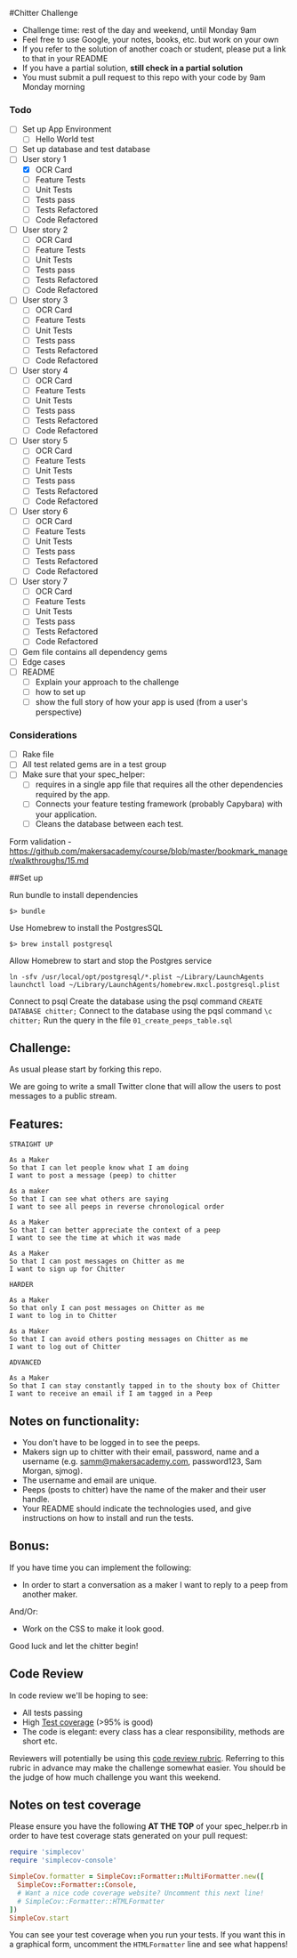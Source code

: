 #Chitter Challenge

* Challenge time: rest of the day and weekend, until Monday 9am
* Feel free to use Google, your notes, books, etc. but work on your own
* If you refer to the solution of another coach or student, please put a link to that in your README
* If you have a partial solution, **still check in a partial solution**
* You must submit a pull request to this repo with your code by 9am Monday morning

### Todo
- [ ] Set up App Environment
  - [ ] Hello World test
- [ ] Set up database and test database
- [ ] User story 1
  - [x] OCR Card
  - [ ] Feature Tests
  - [ ] Unit Tests
  - [ ] Tests pass
  - [ ] Tests Refactored
  - [ ] Code Refactored
- [ ] User story 2
  - [ ] OCR Card
  - [ ] Feature Tests
  - [ ] Unit Tests
  - [ ] Tests pass
  - [ ] Tests Refactored
  - [ ] Code Refactored
- [ ] User story 3
  - [ ] OCR Card
  - [ ] Feature Tests
  - [ ] Unit Tests
  - [ ] Tests pass
  - [ ] Tests Refactored
  - [ ] Code Refactored
- [ ] User story 4
  - [ ] OCR Card
  - [ ] Feature Tests
  - [ ] Unit Tests
  - [ ] Tests pass
  - [ ] Tests Refactored
  - [ ] Code Refactored
- [ ] User story 5
  - [ ] OCR Card
  - [ ] Feature Tests
  - [ ] Unit Tests
  - [ ] Tests pass
  - [ ] Tests Refactored
  - [ ] Code Refactored
- [ ] User story 6
  - [ ] OCR Card
  - [ ] Feature Tests
  - [ ] Unit Tests
  - [ ] Tests pass
  - [ ] Tests Refactored
  - [ ] Code Refactored
- [ ] User story 7
  - [ ] OCR Card
  - [ ] Feature Tests
  - [ ] Unit Tests
  - [ ] Tests pass
  - [ ] Tests Refactored
  - [ ] Code Refactored
- [ ] Gem file contains all dependency gems
- [ ] Edge cases
- [ ] README
  - [ ] Explain your approach to the challenge
  - [ ] how to set up
  - [ ] show the full story of how your app is used (from a user's perspective)

### Considerations
- [ ] Rake file
- [ ] All test related gems are in a test group
- [ ] Make sure that your spec_helper:
  - [ ] requires in a single app file that requires all the other dependencies required by the app.
  - [ ] Connects your feature testing framework (probably Capybara) with your application.
  - [ ] Cleans the database between each test.

Form validation - https://github.com/makersacademy/course/blob/master/bookmark_manager/walkthroughs/15.md

##Set up

Run bundle to install dependencies

```
$> bundle
```

Use Homebrew to install the PostgresSQL

```
$> brew install postgresql
```

Allow Homebrew to start and stop the Postgres service

```
ln -sfv /usr/local/opt/postgresql/*.plist ~/Library/LaunchAgents
launchctl load ~/Library/LaunchAgents/homebrew.mxcl.postgresql.plist
```

Connect to psql
Create the database using the psql command ```CREATE DATABASE chitter;```
Connect to the database using the pqsl command ```\c chitter;```
Run the query in the file ```01_create_peeps_table.sql```


Challenge:
-------

As usual please start by forking this repo.

We are going to write a small Twitter clone that will allow the users to post messages to a public stream.

Features:
-------

```
STRAIGHT UP

As a Maker
So that I can let people know what I am doing  
I want to post a message (peep) to chitter

As a maker
So that I can see what others are saying  
I want to see all peeps in reverse chronological order

As a Maker
So that I can better appreciate the context of a peep
I want to see the time at which it was made

As a Maker
So that I can post messages on Chitter as me
I want to sign up for Chitter

HARDER

As a Maker
So that only I can post messages on Chitter as me
I want to log in to Chitter

As a Maker
So that I can avoid others posting messages on Chitter as me
I want to log out of Chitter

ADVANCED

As a Maker
So that I can stay constantly tapped in to the shouty box of Chitter
I want to receive an email if I am tagged in a Peep
```

Notes on functionality:
------

* You don't have to be logged in to see the peeps.
* Makers sign up to chitter with their email, password, name and a username (e.g. samm@makersacademy.com, password123, Sam Morgan, sjmog).
* The username and email are unique.
* Peeps (posts to chitter) have the name of the maker and their user handle.
* Your README should indicate the technologies used, and give instructions on how to install and run the tests.

Bonus:
-----

If you have time you can implement the following:

* In order to start a conversation as a maker I want to reply to a peep from another maker.

And/Or:

* Work on the CSS to make it look good.

Good luck and let the chitter begin!

Code Review
-----------

In code review we'll be hoping to see:

* All tests passing
* High [Test coverage](https://github.com/makersacademy/course/blob/master/pills/test_coverage.md) (>95% is good)
* The code is elegant: every class has a clear responsibility, methods are short etc.

Reviewers will potentially be using this [code review rubric](docs/review.md).  Referring to this rubric in advance may make the challenge somewhat easier.  You should be the judge of how much challenge you want this weekend.

Notes on test coverage
----------------------

Please ensure you have the following **AT THE TOP** of your spec_helper.rb in order to have test coverage stats generated
on your pull request:

```ruby
require 'simplecov'
require 'simplecov-console'

SimpleCov.formatter = SimpleCov::Formatter::MultiFormatter.new([
  SimpleCov::Formatter::Console,
  # Want a nice code coverage website? Uncomment this next line!
  # SimpleCov::Formatter::HTMLFormatter
])
SimpleCov.start
```

You can see your test coverage when you run your tests. If you want this in a graphical form, uncomment the `HTMLFormatter` line and see what happens!
